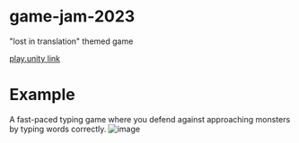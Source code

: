 # game-jam-2023
"lost in translation" themed game

[play.unity link](https://play.unity.com/en/games/6a0ff9f1-309b-4e5c-b061-4848712644aa/lost-in-translation)

# Example
A fast-paced typing game where you defend against approaching monsters by typing words correctly.
![image](https://github.com/user-attachments/assets/50553cfa-3aef-47d8-affd-729f23edb591)
